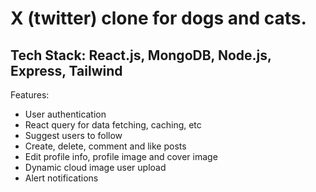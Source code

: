 # X (twitter) clone for dogs and cats.

## Tech Stack: React.js, MongoDB, Node.js, Express, Tailwind

Features:

- User authentication
- React query for data fetching, caching, etc
- Suggest users to follow
- Create, delete, comment and like posts
- Edit profile info, profile image and cover image
- Dynamic cloud image user upload
- Alert notifications
